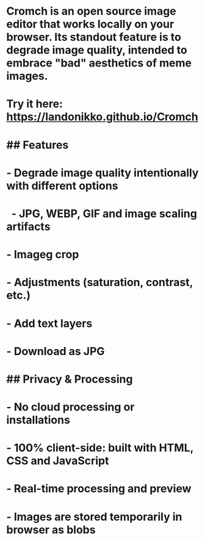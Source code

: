 # Cromch is an open source image editor that works locally on your browser. Its standout feature is to degrade image quality, intended to embrace "bad" aesthetics of meme images.

# 

# Try it here: https://landonikko.github.io/Cromch

# 

# \## Features

# 

# \- Degrade image quality intentionally with different options 

# &nbsp; - JPG, WEBP, GIF and image scaling artifacts

# \- Imageg crop

# \- Adjustments (saturation, contrast, etc.)

# \- Add text layers

# \- Download as JPG

# 

# \## Privacy \& Processing

# 

# \- No cloud processing or installations

# \- 100% client-side: built with HTML, CSS and JavaScript

# \- Real-time processing and preview

# \- Images are stored temporarily in browser as blobs

